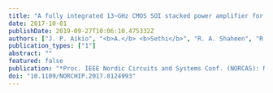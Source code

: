 ```yaml
---
title: "A fully integrated 13~GHz CMOS SOI stacked power amplifier for 5G wireless systems"
date: 2017-10-01
publishDate: 2019-09-27T10:06:10.475332Z
authors: ["J. P. Aikio", "<b>A.</b> <b>Sethi</b>", "R. A. Shaheen", "R. Akbar", "T. Rahkonen", "A. Pärssinen"]
publication_types: ["1"]
abstract: ""
featured: false
publication: "*Proc. IEEE Nordic Circuits and Systems Conf. (NORCAS): NORCHIP and Int. Symp. of System-on-Chip (SoC)*"
doi: "10.1109/NORCHIP.2017.8124993"
---
```


